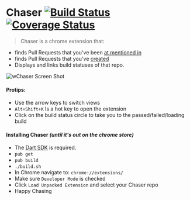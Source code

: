 Chaser [![Build Status](https://travis-ci.org/bradybecker-wf/Chaser.svg)](https://travis-ci.org/bradybecker-wf/Chaser) [![Coverage Status](https://coveralls.io/repos/bradybecker-wf/Chaser/badge.svg?branch=master&service=github)](https://coveralls.io/github/bradybecker-wf/Chaser?branch=master)
==========
> Chaser is a chrome extension that:
* finds Pull Requests that you've been [at mentioned in](https://github.com/pulls/mentioned)
* finds Pull Requests that you've [created](https://github.com/pulls)
* Displays and links build statuses of that repo. 

![wChaser Screen Shot](https://cloud.githubusercontent.com/assets/6053448/12072320/a4cc05d0-b09e-11e5-9685-26cf97393ed8.png)

#### Protips: 
* Use the arrow keys to switch views
* `Alt+Shift+K` Is a hot key to open the extension
* Click on the build status circle to take you to the passed/failed/loading build

#### Installing Chaser *(until it's out on the chrome store)*
* The [Dart SDK](https://www.dartlang.org/downloads/) is required.
* `pub get`
* `pub build`
* `./build.sh`
* In Chrome navigate to: `chrome://extensions/`
* Make sure `Developer Mode` is checked
* Click `Load Unpacked Extension` and select your Chaser repo
* Happy Chasing
